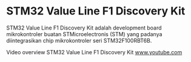 # STM32 Value Line F1 Discovery Kit
STM32 Value Line F1 Discovery Kit adalah development board mikrokontroler buatan STMicroelectronis (STM) yang padanya diintegrasikan chip mikrokontroler seri STM32F100RBT6B.

Video overview STM32 Value Line F1 Discovery Kit
www.youtube.com
